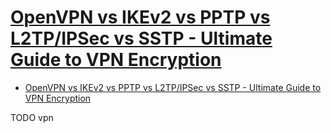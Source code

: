 # [OpenVPN vs IKEv2 vs PPTP vs L2TP/IPSec vs SSTP - Ultimate Guide to VPN Encryption](https://proprivacy.com/vpn/guides/vpn-encryption-the-complete-guide)

- [OpenVPN vs IKEv2 vs PPTP vs L2TP/IPSec vs SSTP - Ultimate Guide to VPN Encryption](#openvpn-vs-ikev2-vs-pptp-vs-l2tpipsec-vs-sstp---ultimate-guide-to-vpn-encryption)













TODO vpn